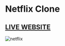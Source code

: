 # Netflix Clone
## [LIVE WEBSITE](https://netflix-clone-528b0.web.app/)
![netflix](https://user-images.githubusercontent.com/69617120/194441069-4bab1f3f-379c-4f9d-944c-a00b9444120f.jpg)
